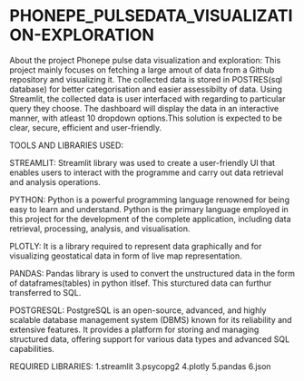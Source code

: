 # PHONEPE_PULSEDATA_VISUALIZATION-EXPLORATION

About the project Phonepe pulse data visualization and exploration: This project mainly focuses on fetching a large amout of data from a Github repository and visualizing it. The collected data is stored in POSTRES(sql database) for better categorisation and easier assessibilty of data. Using Streamlit, the collected data is user interfaced with regarding to particular query they choose. The dashboard will display the data in an interactive manner, with atleast 10 dropdown options.This solution is expected to be clear, secure, efficient and user-friendly. 

TOOLS AND LIBRARIES USED:

STREAMLIT: Streamlit library was used to create a user-friendly UI that enables users to interact with the programme and carry out data retrieval and analysis operations.

PYTHON: Python is a powerful programming language renowned for being easy to learn and understand. Python is the primary language employed in this project for the development of the complete application, including data retrieval, processing, analysis, and visualisation.

PLOTLY: It is a library required to represent data graphically and for visualizing geostatical data in form of live map representation. 

PANDAS: Pandas library is used to convert the unstructured data in the form of dataframes(tables) in python itlsef. This sturctured data can furthur transferred to SQL.

POSTGRESQL: PostgreSQL is an open-source, advanced, and highly scalable database management system (DBMS) known for its reliability and extensive features. It provides a platform for storing and managing structured data, offering support for various data types and advanced SQL capabilities.

REQUIRED LIBRARIES: 1.streamlit 3.psycopg2 4.plotly 5.pandas 6.json
